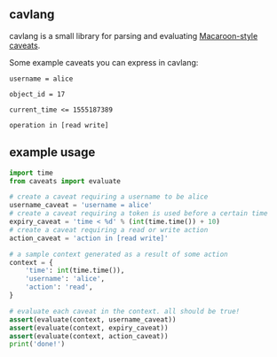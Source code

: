 ## cavlang

cavlang is a small library for parsing and evaluating [Macaroon-style caveats](https://ai.google/research/pubs/pub41892).

Some example caveats you can express in cavlang:

`username = alice`

`object_id = 17`

`current_time <= 1555187389`

`operation in [read write]`

## example usage

```python
import time
from caveats import evaluate

# create a caveat requiring a username to be alice
username_caveat = 'username = alice'
# create a caveat requiring a token is used before a certain time
expiry_caveat = 'time < %d' % (int(time.time()) + 10)
# create a caveat requiring a read or write action
action_caveat = 'action in [read write]'

# a sample context generated as a result of some action
context = {
    'time': int(time.time()),
    'username': 'alice',
    'action': 'read',
}

# evaluate each caveat in the context. all should be true!
assert(evaluate(context, username_caveat))
assert(evaluate(context, expiry_caveat))
assert(evaluate(context, action_caveat))
print('done!')
```
